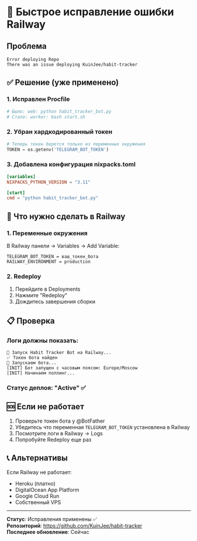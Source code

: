 # 🚨 Быстрое исправление ошибки Railway

## Проблема
```
Error deploying Repo
There was an issue deploying KuinJee/habit-tracker
```

## ✅ Решение (уже применено)

### 1. Исправлен Procfile
```bash
# Было: web: python habit_tracker_bot.py
# Стало: worker: bash start.sh
```

### 2. Убран хардкодированный токен
```python
# Теперь токен берется только из переменных окружения
TOKEN = os.getenv('TELEGRAM_BOT_TOKEN')
```

### 3. Добавлена конфигурация nixpacks.toml
```toml
[variables]
NIXPACKS_PYTHON_VERSION = "3.11"

[start]
cmd = "python habit_tracker_bot.py"
```

## 🔧 Что нужно сделать в Railway

### 1. Переменные окружения
В Railway панели → Variables → Add Variable:
```
TELEGRAM_BOT_TOKEN = ваш_токен_бота
RAILWAY_ENVIRONMENT = production
```

### 2. Redeploy
1. Перейдите в Deployments
2. Нажмите "Redeploy"
3. Дождитесь завершения сборки

## 📋 Проверка

### Логи должны показать:
```
🚀 Запуск Habit Tracker Bot на Railway...
✅ Токен бота найден
🤖 Запускаем бота...
[INIT] Бот запущен с часовым поясом: Europe/Moscow
[INIT] Начинаем поллинг...
```

### Статус деплоя: "Active" ✅

## 🆘 Если не работает

1. Проверьте токен бота у @BotFather
2. Убедитесь что переменная `TELEGRAM_BOT_TOKEN` установлена в Railway
3. Посмотрите логи в Railway → Logs
4. Попробуйте Redeploy еще раз

## 📞 Альтернативы

Если Railway не работает:
- Heroku (платно)
- DigitalOcean App Platform
- Google Cloud Run
- Собственный VPS

---

**Статус**: Исправления применены ✅  
**Репозиторий**: https://github.com/KuinJee/habit-tracker  
**Последнее обновление**: Сейчас 